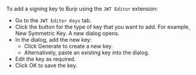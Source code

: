 To add a signing key to Burp using the `JWT Editor` extension:
- Go to the `JWT Editor Keys` tab.
- Click the button for the type of key that you want to add. For example, New Symmetric Key. A new dialog opens.
- In the dialog, add the new key:  
    - Click Generate to create a new key.  
    - Alternatively, paste an existing key into the dialog.  
- Edit the key as required.
- Click OK to save the key.

